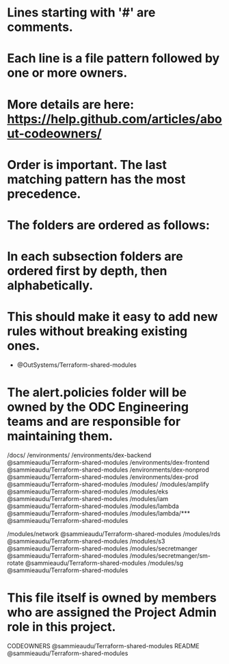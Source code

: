 # Lines starting with '#' are comments.
# Each line is a file pattern followed by one or more owners.

# More details are here: https://help.github.com/articles/about-codeowners/

# Order is important. The last matching pattern has the most precedence.
# The folders are ordered as follows:

# In each subsection folders are ordered first by depth, then alphabetically.
# This should make it easy to add new rules without breaking existing ones.
* @OutSystems/Terraform-shared-modules

# The alert.policies folder will be owned by the ODC Engineering teams and are responsible for maintaining them.
/docs/
/environments/
/environments/dex-backend @sammieaudu/Terraform-shared-modules
/environments/dex-frontend @sammieaudu/Terraform-shared-modules
/environments/dex-nonprod @sammieaudu/Terraform-shared-modules
/environments/dex-prod @sammieaudu/Terraform-shared-modules
/modules/
/modules/amplify @sammieaudu/Terraform-shared-modules
/modules/eks @sammieaudu/Terraform-shared-modules
/modules/iam @sammieaudu/Terraform-shared-modules
/modules/lambda @sammieaudu/Terraform-shared-modules
/modules/lambda/*** @sammieaudu/Terraform-shared-modules

/modules/network @sammieaudu/Terraform-shared-modules
/modules/rds @sammieaudu/Terraform-shared-modules
/modules/s3 @sammieaudu/Terraform-shared-modules
/modules/secretmanger @sammieaudu/Terraform-shared-modules
/modules/secretmanger/sm-rotate @sammieaudu/Terraform-shared-modules
/modules/sg @sammieaudu/Terraform-shared-modules


# This file itself is owned by members who are assigned the Project Admin role in this project.
CODEOWNERS @sammieaudu/Terraform-shared-modules
README @sammieaudu/Terraform-shared-modules
